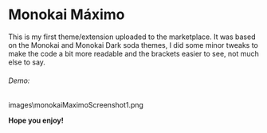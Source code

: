 # Monokai Máximo

This is my first theme/extension uploaded to the marketplace. It was based on the Monokai and Monokai Dark soda themes, I did some minor tweaks to make the code a bit more readable and the brackets easier to see, not much else to say.

###### Demo:

images\monokaiMaximoScreenshot1.png

**Hope you enjoy!**
